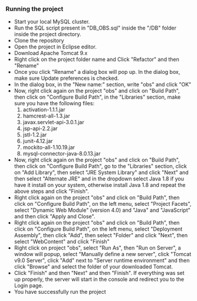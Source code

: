 ### Running the project

  - Start your local MySQL cluster.
  - Run the SQL script present in "DB_OBS.sql" inside the "/DB" folder inside the project directory.
  - Clone the repository
  - Open the project in Eclipse editor.
  - Download Apache Tomcat 9.x
  - Right click on the project folder name and Click "Refactor" and then "Rename"
  - Once you click "Rename" a dialog box will pop up. In the dialog box, make sure Update preferences is checked.
  - In the dialog box, in the "New name:" section, write "obs" and click "OK"
  - Now, right click again on the project "obs" and click on "Build Path", then click on "Configure Build Path", in the "Libraries" section, make sure you have the
    following files:
    1. activation-1.1.1.jar
    2. hamcrest-all-1.3.jar
    3. javax.servlet-api-3.0.1.jar
    4. jsp-api-2.2.jar
    5. jstl-1.2.jar
    6. junit-4.12.jar
    7. mockito-all-1.10.19.jar
    8. mysql-connector-java-8.0.13.jar
  - Now, right click again on the project "obs" and click on "Build Path", then click on "Configure Build Path", go to the "Libraries" section, click on "Add Library",
    then select "JRE System Library" and click "Next" and then select "Alternate JRE" and in the dropdown select Java 1.8 if you have it install on your system, otherwise
    install Java 1.8 and repeat the above steps and click "Finish".
  - Right click again on the project "obs" and click on "Build Path", then click on "Configure Build Path", on the left menu, select "Project Facets", select "Dynamic Web Module" (version 4.0) and
    "Java" and "JavaScript" and then click "Apply and Close". 
  - Right click again on the project "obs" and click on "Build Path", then click on "Configure Build Path", on the left menu, select "Deployment Assembly", then click "Add",
    then select "Folder" and click "Next", then select "WebContent" and click "Finish"
  - Right click on project "obs", select "Run As", then "Run on Server", a window will popup, select "Manually define a new server", click "Tomcat v9.0 Server", click "Add"
    next to "Server runtime environment" and then click "Browse" and select the folder of your downloaded Tomcat. 
  - Click "Finish" and then "Next" and then "Finish". If everything was set up properly, the server will start in the console and redirect you to the Login page.
  - You have successfully run the project
